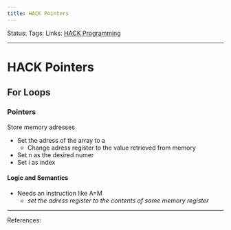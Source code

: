 ```yaml
---
title: HACK Pointers
---
```

Status:
Tags:
Links: [HACK Programming](out/hack-programming.md)
___
# HACK Pointers
## For Loops
### Pointers
Store memory adresses
- Set the adress of the array to a
	- Change adress register to the value retrieved from memory
- Set n as the desired numer
- Set i as index
#### Logic and Semantics
- Needs an instruction like A=M
	- *set the adress register to the contents of some memory register*
___
References: